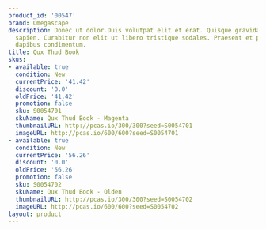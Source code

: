```yaml
---
product_id: '00547'
brand: Omegascape
description: Donec ut dolor.Duis volutpat elit et erat. Quisque gravida ipsum non
  sapien. Curabitur non elit ut libero tristique sodales. Praesent et pede vel ante
  dapibus condimentum.
title: Qux Thud Book
skus:
- available: true
  condition: New
  currentPrice: '41.42'
  discount: '0.0'
  oldPrice: '41.42'
  promotion: false
  sku: S0054701
  skuName: Qux Thud Book - Magenta
  thumbnailURL: http://pcas.io/300/300?seed=S0054701
  imageURL: http://pcas.io/600/600?seed=S0054701
- available: true
  condition: New
  currentPrice: '56.26'
  discount: '0.0'
  oldPrice: '56.26'
  promotion: false
  sku: S0054702
  skuName: Qux Thud Book - Olden
  thumbnailURL: http://pcas.io/300/300?seed=S0054702
  imageURL: http://pcas.io/600/600?seed=S0054702
layout: product
---
```

